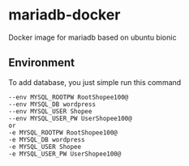 # mariadb-docker
Docker image for mariadb based on ubuntu bionic

## Environment
To add database, you just simple run this command
```
--env MYSQL_ROOTPW RootShopee100@
--env MYSQL_DB wordpress
--env MYSQL_USER Shopee
--env MYSQL_USER_PW UserShopee100@
or
-e MYSQL_ROOTPW RootShopee100@
-e MYSQL_DB wordpress
-e MYSQL_USER Shopee
-e MYSQL_USER_PW UserShopee100@
```